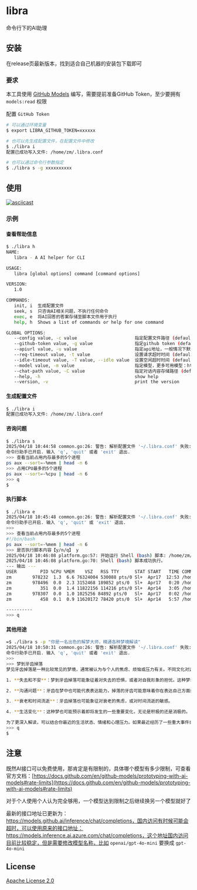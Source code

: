 # libra

命令行下的AI助理

## 安装

在release页最新版本，找到适合自己机器的安装包下载即可

### 要求

本工具使用 [GitHub Models](https://docs.github.com/en/github-models) 编写，需要提前准备GitHub Token，至少要拥有 ` models:read` 权限

配置 `GitHub Token` 

```bash
# 可以通过环境变量
$ export LIBRA_GITHUB_TOKEN=xxxxxx

# 也可以先生成配置文件，在配置文件中修改
$ ./libra i
配置已成功写入文件: /home/zm/.libra.conf

# 也可以通过命令行参数指定
$ ./libra s -g xxxxxxxxxx
```

## 使用

[![asciicast](https://asciinema.org/a/MKKqLMF3hvcMB0y26CknsqPQk.svg)](https://asciinema.org/a/MKKqLMF3hvcMB0y26CknsqPQk)

### 示例

#### 查看帮助信息

```bash
$ ./libra h
NAME:
   libra - A AI helper for CLI

USAGE:
   libra [global options] command [command options]

VERSION:
   1.0

COMMANDS:
   init, i  生成配置文件
   seek, s  只咨询AI相关问题，不执行任何命令
   exec, e  将AI回答的答案存储至脚本文件用于执行
   help, h  Shows a list of commands or help for one command

GLOBAL OPTIONS:
   --config value, -c value                      指定配置文件路径 (default: "~/.libra.conf")
   --github-token value, -g value                指定github token (default: "YOUR_GITHUB_TOKEN")
   --apiurl value, -u value                      指定api地址，一般情况下默认即可 (default: "https://models.github.ai/inference/chat/completions")
   --req-timeout value, -t value                 设置请求超时时间 (default: "20s")
   --idle-timeout value, -T value, --idle value  设置空闲超时时间 (default: "5m0s")
   --model value, -m value                       指定模型，更多可用模型：https://github.com/marketplace?type=models (default: "openai/gpt-4o-mini")
   --chat-path value, -C value                   指定对话内容存储路径 (default: "~/libra_data/chats")
   --help, -h                                    show help
   --version, -v                                 print the version
```

#### 生成配置文件

```bash
$ ./libra i
配置已成功写入文件: /home/zm/.libra.conf
```

#### 咨询问题

```bash
$ ./libra s
2025/04/18 10:44:58 common.go:26: 警告: 解析配置文件 '~/.libra.conf' 失败: 配置文件 '~/.libra.conf' 不存在，将使用环境变量/参数/默认值
命令行助手已开启. 输入 'q', 'quit' 或者 'exit' 退出.
>>> 查看当前占用内存最多的5个进程
ps aux --sort=-%mem | head -n 6
>>> 占用CPU最多的5个进程
ps aux --sort=-%cpu | head -n 6
>>> q
$ 
```

#### 执行脚本

```bash
$ ./libra e
2025/04/18 10:45:48 common.go:26: 警告: 解析配置文件 '~/.libra.conf' 失败: 配置文件 '~/.libra.conf' 不存在，将使用环境变量/参数/默认值
命令行助手已开启. 输入 'q', 'quit' 或 'exit' 退出.
>>> 
>>> 查看当前占用内存最多的5个进程
#!/bin/bash
ps aux --sort=-%mem | head -n 6
>>> 是否执行脚本内容【y/n/q】 y
2025/04/18 10:46:08 platform.go:57: 开始运行 Shell (bash) 脚本: /home/zm/libra_data/scripts/2025-04-18/chatcmpl-BNW1uKrAzEtZ9jR04hkqa0Tx2SkyN_104605.sh
2025/04/18 10:46:08 platform.go:70: Shell (bash) 脚本成功执行。
--- 输出 ---
USER         PID %CPU %MEM    VSZ   RSS TTY      STAT START   TIME COMMAND
zm        978232  1.3  6.6 76324004 530088 pts/0 Sl+  Apr17  12:53 /home/zm/.vscode-server/bin/4949701c880d4bdb949e3c0e6b400288da7f474b/node --dns-result-order=ipv4first /home/zm/.vscode-server/bin/4949701c880d4bdb949e3c0e6b400288da7f474b/out/bootstrap-fork --type=extensionHost --transformURIs --useHostProxy=true
zm        978496  0.0  2.3 3152468 189852 pts/0  Sl+  Apr17   0:20 /home/zm/go/bin/gopls -mode=stdio
zm           351  0.0  1.4 11822156 114216 pts/0 Sl+  Apr14   3:05 /home/zm/.vscode-server/bin/4949701c880d4bdb949e3c0e6b400288da7f474b/node /home/zm/.vscode-server/bin/4949701c880d4bdb949e3c0e6b400288da7f474b/out/server-main.js --host=127.0.0.1 --port=0 --connection-token=2117758677-4276087677-485001766-151388202 --use-host-proxy --without-browser-env-var --disable-websocket-compression --accept-server-license-terms --telemetry-level=all
zm        978307  0.0  1.0 1025256 84892 pts/0   Sl+  Apr17   0:02 /home/zm/.vscode-server/bin/4949701c880d4bdb949e3c0e6b400288da7f474b/node /home/zm/.vscode-server/extensions/github.vscode-github-actions-0.27.1/dist/server-node.js --node-ipc --clientProcessId=978232
zm           458  0.1  0.9 11620172 78420 pts/0  Sl+  Apr14   5:57 /home/zm/.vscode-server/bin/4949701c880d4bdb949e3c0e6b400288da7f474b/node /home/zm/.vscode-server/bin/4949701c880d4bdb949e3c0e6b400288da7f474b/out/bootstrap-fork --type=ptyHost --logsPath /home/zm/.vscode-server/data/logs/20250414T100659

----------
>>> q
```

#### 其他用途

```bash
=$ ./libra s -p "你是一名出色的解梦大师，精通各种梦境解读"
2025/04/18 10:50:31 common.go:26: 警告: 解析配置文件 '~/.libra.conf' 失败: 配置文件 '~/.libra.conf' 不存在，将使用环境变量/参数/默认值
命令行助手已开启. 输入 'q', 'quit' 或者 'exit' 退出.
>>> 
>>> 梦到牙齿掉落
梦见牙齿掉落是一种比较常见的梦境，通常被认为与个人的焦虑、烦恼或压力有关。不同文化对这个梦的解释可能存在差异，但以下是一些普遍的解读：

1. **失去和不安**：梦到牙齿掉落可能象征着对失去的恐惧，或者对自我形象的担忧。这种梦境常常出现在生活中面临重大变化或压力时。

2. **沟通问题**：牙齿在梦中也可能代表表达能力，掉落的牙齿可能意味着你在表达自己方面感到无能或困惑。

3. **衰老和时间流逝**：牙齿掉落也可能象征对衰老的焦虑，或对时间流逝的敏感。

4. **生活变化**：这种梦也可能预示着即将发生的一些重要变化，无论是积极的还是消极的。

为了更深入解读，可以结合你最近的生活状态、情绪和心理压力。如果最近经历了一些重大事件或变化，这可能帮助你更好地理解这个梦的含义。
>>> q
$ 
```

## 注意

既然AI接口可以免费使用，那肯定是有限制的，具体哪个模型有多少限制，可查看官方文档：[https://docs.github.com/en/github-models/prototyping-with-ai-models#rate-limits](https://docs.github.com/en/github-models/prototyping-with-ai-models#rate-limits)

对于个人使用个人认为完全够用，一个模型达到限制之后继续换另一个模型就好了

最新的接口地址已更新为：https://models.github.ai/inference/chat/completions，国内访问有时候可能会超时，可以使用原来的接口地址：https://models.inference.ai.azure.com/chat/completions，这个地址国内访问目前比较稳定，但是需要修改模型名称，比如 `openai/gpt-4o-mini` 要换成 `gpt-4o-mini` 

## License
[Apache License 2.0](https://www.apache.org/licenses/LICENSE-2.0)
